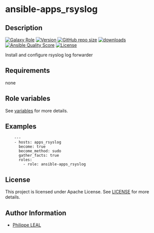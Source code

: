 # ansible-apps_rsyslog

## Description

[![Galaxy Role](https://img.shields.io/badge/galaxy-apps_rsyslog-purple?style=flat)](https://galaxy.ansible.com/lotusnoir/apps_rsyslog)
[![Version](https://img.shields.io/github/release/lotusnoir/ansible-apps_rsyslog.svg)](https://github.com/lotusnoir/ansible-apps_rsyslog/releases/latest)
[![GitHub repo size](https://img.shields.io/github/repo-size/lotusnoir/ansible-apps_rsyslog?color=orange&style=flat)](https://galaxy.ansible.com/lotusnoir/apps_rsyslog)
[![downloads](https://img.shields.io/ansible/role/d/56793)](https://galaxy.ansible.com/lotusnoir/apps_rsyslog)
[![Ansible Quality Score](https://img.shields.io/ansible/quality/56793)](https://galaxy.ansible.com/lotusnoir/apps_rsyslog)
[![License](https://img.shields.io/badge/license-Apache--2.0-brightgreen?style=flat)](https://opensource.org/licenses/Apache-2.0)

Install and configure rsyslog log forwarder
## Requirements

none

## Role variables

See [variables](/defaults/main.yml) for more details.

## Examples

        ---
        - hosts: apps_rsyslog
          become: true
          become_method: sudo
          gather_facts: true
          roles:
            - role: ansible-apps_rsyslog


## License

This project is licensed under Apache License. See [LICENSE](/LICENSE) for more details.

## Author Information

- [Philippe LEAL](https://github.com/lotusnoir)
